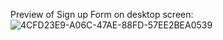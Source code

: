 Preview of Sign up Form on desktop screen:
![4CFD23E9-A06C-47AE-88FD-57EE2BEA0539](https://github.com/user-attachments/assets/9da29c77-b1c5-4014-b0f7-900d0627fa06)
